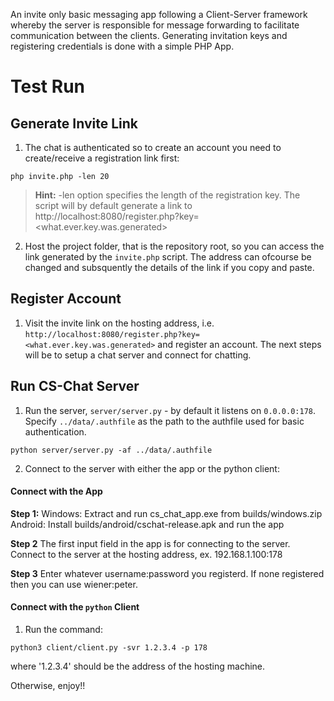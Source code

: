 An invite only basic messaging app following a Client-Server framework whereby the server is responsible for message forwarding to facilitate communication between the clients. Generating invitation keys and registering credentials is done with a simple PHP App.

# Test Run

## Generate Invite Link
1. The chat is authenticated so to create an account you need to create/receive a registration link first:
```
php invite.php -len 20
```

> **Hint:** -len option specifies the length of the registration key. The script will by default generate a
> link to http://localhost:8080/register.php?key=<what.ever.key.was.generated>

2. Host the project folder, that is the repository root, so you can access the link generated by the `invite.php` script. The address can ofcourse be changed and subsquently the details of the link if you copy and paste.

## Register Account
1. Visit the invite link on the hosting address, i.e. `http://localhost:8080/register.php?key=<what.ever.key.was.generated>` and register an account. The next steps will be to setup a chat server and connect for chatting.

## Run CS-Chat Server
1. Run the server, `server/server.py` - by default it listens on `0.0.0.0:178`. Specify `../data/.authfile` as the path to the authfile used for basic authentication.
```
python server/server.py -af ../data/.authfile
```

2. Connect to the server with either the app or the python client:

#### Connect with the App
**Step 1:**
Windows: Extract and run cs_chat_app.exe from builds/windows.zip
Android: Install builds/android/cschat-release.apk and run the app

**Step 2**
The first input field in the app is for connecting to the server. Connect to the server at the
hosting address, ex. 192.168.1.100:178

**Step 3**
Enter whatever username:password you registerd. If none registered then you can use wiener:peter. 

#### Connect with the `python` Client
1. Run the command:
```
python3 client/client.py -svr 1.2.3.4 -p 178
```
where '1.2.3.4' should be the address of the hosting machine.

Otherwise, enjoy!!

